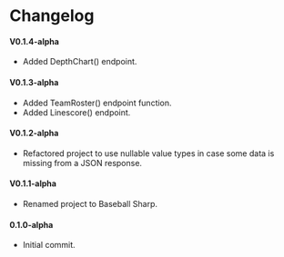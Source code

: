 # Changelog

#### V0.1.4-alpha

- Added DepthChart() endpoint.

#### V0.1.3-alpha

- Added TeamRoster() endpoint function.
- Added Linescore() endpoint.

#### V0.1.2-alpha

- Refactored project to use nullable value types in case some data is missing from a JSON response.

#### V0.1.1-alpha

- Renamed project to Baseball Sharp.

#### 0.1.0-alpha

- Initial commit.
